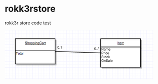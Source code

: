 # rokk3rstore
rokk3r store code test

![alt tag](https://raw.githubusercontent.com/cabarique/rokk3rstore/master/images/EEER%20diagram.png)
